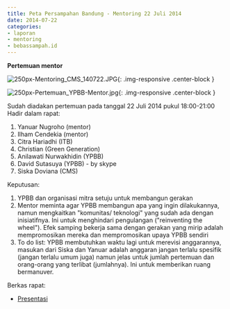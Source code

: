 ```yaml
---
title: Peta Persampahan Bandung - Mentoring 22 Juli 2014
date: 2014-07-22
categories:
- laporan
- mentoring
- bebassampah.id
---
```


**Pertemuan mentor**

![250px-Mentoring_CMS_140722.JPG](/uploads/250px-Mentoring_CMS_140722.JPG){: .img-responsive .center-block }

![250px-Pertemuan_YPBB-Mentor.jpg](/uploads/250px-Pertemuan_YPBB-Mentor.jpg){: .img-responsive .center-block }


Sudah diadakan pertemuan pada tanggal 22 Juli 2014 pukul 18:00-21:00 Hadir dalam rapat:

1. Yanuar Nugroho (mentor)
2. Ilham Cendekia (mentor)
3. Citra Hariadhi (ITB)
4. Christian (Green Generation)
5. Anilawati Nurwakhidin (YPBB)
6. David Sutasuya (YPBB) - by skype
7. Siska Doviana (CMS)

Keputusan:

1. YPBB dan organisasi mitra setuju untuk membangun gerakan
2. Mentor meminta agar YPBB membangun apa yang ingin dilakukannya, namun mengkaitkan "komunitas/ teknologi" yang sudah ada dengan inisiatifnya. Ini untuk menghindari pengulangan ("reinventing the wheel"). Efek samping bekerja sama dengan gerakan yang mirip adalah mempromosikan mereka dan mempromosikan upaya YPBB sendiri
3. To do list: YPBB membutuhkan waktu lagi untuk merevisi anggarannya, masukan dari Siska dan Yanuar adalah anggaran jangan terlalu spesifik (jangan terlalu umum juga) namun jelas untuk jumlah pertemuan dan orang-orang yang terlibat (jumlahnya). Ini untuk memberikan ruang bermanuver.

Berkas rapat:

* [Presentasi](http://ciptamedia.org/wiki/Berkas:CMB_350_Anilawati_Peta_Persampahan_Dokumen_Presentasi.pdf)
